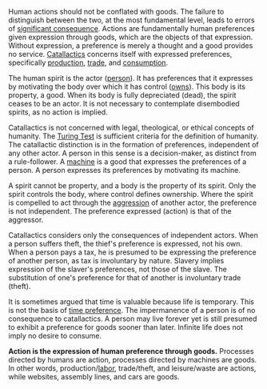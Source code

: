 Human actions should not be conflated with goods. The failure to distinguish between the two, at the most fundamental level, leads to errors of [significant consequence](https://en.m.wikipedia.org/wiki/Labor_theory_of_value). Actions are fundamentally human preferences given expression through goods, which are the objects of that expression. Without expression, a preference is merely a thought and a good provides no service. [Catallactics](https://en.m.wikipedia.org/wiki/Catallactics) concerns itself with expressed preferences, specifically [production](Production-and-Consumption), [trade](Glossary#trade), and [consumption](Depreciation-Principle).

The human spirit is the actor ([person](Glossary#person)). It has preferences that it expresses by motivating the body over which it has control ([owns](Glossary#owner)). This body is its property, a good. When its body is fully depreciated (dead), the spirit ceases to be an actor. It is not necessary to contemplate disembodied spirits, as no action is implied.

Catallactics is not concerned with legal, theological, or ethical concepts of humanity. The [Turing Test](https://en.m.wikipedia.org/wiki/Turing_test) is sufficient criteria for the definition of humanity. The catallactic distinction is in the formation of preferences, independent of any other actor. A person in this sense is a decision-maker, as distinct from a rule-follower. A [machine](Glossary#machine) is a good that expresses the preferences of a person. A person expresses its preferences by motivating its machine.

A spirit cannot be property, and a body is the property of its spirit. Only the spirit controls the body, where control defines ownership. Where the spirit is compelled to act through the [aggression](https://en.m.wikipedia.org/wiki/Non-aggression_principle) of another actor, the preference is not independent. The preference expressed (action) is that of the aggressor.

Catallactics considers only the consequences of independent actors. When a person suffers theft, the thief's preference is expressed, not his own. When a person pays a tax, he is presumed to be expressing the preference of another person, as tax is involuntary by nature. Slavery implies expression of the slaver's preferences, not those of the slave. The substitution of one's preference for that of another is involuntary trade (theft).

It is sometimes argued that time is valuable because life is temporary. This is not the basis of [time preference](Time-Preference-Fallacy). The impermanence of a person is of no consequence to catallactics. A person may live forever yet is still presumed to exhibit a preference for goods sooner than later. Infinite life does not imply no desire to consume.

**Action is the expression of human preference through goods.** Processes directed by humans are action, processes directed by machines are goods. In other words, production/[labor](Labor-and-Leisure), trade/theft, and leisure/waste are actions, while websites, assembly lines, and cars are goods.
